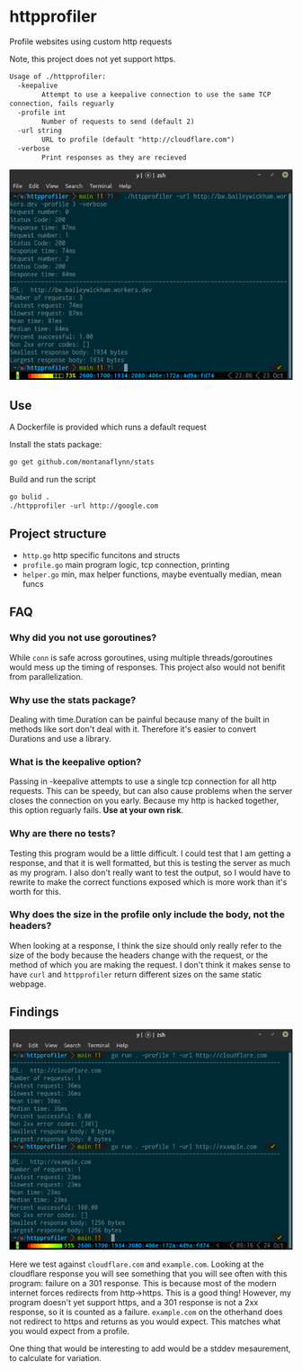 # httpprofiler
Profile websites using custom http requests

Note, this project does not yet support https.
```
Usage of ./httpprofiler:
  -keepalive
        Attempt to use a keepalive connection to use the same TCP connection, fails reguarly
  -profile int
        Number of requests to send (default 2)
  -url string
        URL to profile (default "http://cloudflare.com")
  -verbose
        Print responses as they are recieved
```
![bw.baileywickham.workers.dev](workers.png)

## Use
A Dockerfile is provided which runs a default request

Install the stats package:
```bash
go get github.com/montanaflynn/stats
```

Build and run the script
```golang
go bulid .
./httpprofiler -url http://google.com
```

## Project structure
- `http.go` http specific funcitons and structs
- `profile.go` main program logic, tcp connection, printing
- `helper.go` min, max helper functions, maybe eventually median, mean funcs

## FAQ
### Why did you not use goroutines?
While `conn` is safe across goroutines, using multiple threads/goroutines would mess up the timing of responses. This project also would not benifit from parallelization.

### Why use the stats package?
Dealing with time.Duration can be painful because many of the built in methods like sort don't deal with it. Therefore it's easier to convert Durations and use a library.

### What is the keepalive option?
Passing in -keepalive attempts to use a single tcp connection for all http requests. This can be speedy, but can also cause problems when the server closes the connection on you early. Because my http is hacked together, this option reguarly fails. **Use at your own risk**.

### Why are there no tests?
Testing this program would be a little difficult. I could test that I am getting a response, and that it is well formatted, but this is testing the server as much as my program. I also don't really want to test the output, so I would have to rewrite to make the correct functions exposed which is more work than it's worth for this. 

### Why does the size in the profile only include the body, not the headers?
When looking at a response, I think the size should only really refer to the size of the body because the headers change with the request, or the method of which you are making the request. I don't think it makes sense to have `curl` and `httpprofiler` return different sizes on the same static webpage. 


## Findings
![cloudflare/example.com](cloudflare.png)

Here we test against `cloudflare.com` and `example.com`. Looking at the cloudflare response you will see something that you will see often with this program: failure on a 301 response. This is because most of the modern internet forces redirects from http->https. This is a good thing! However, my program doesn't yet support https, and a 301 response is not a 2xx response, so it is counted as a failure. `example.com` on the otherhand does not redirect to https and returns as you would expect. This matches what you would expect from a profile. 

One thing that would be interesting to add would be a stddev mesaurement, to calculate for variation. 


